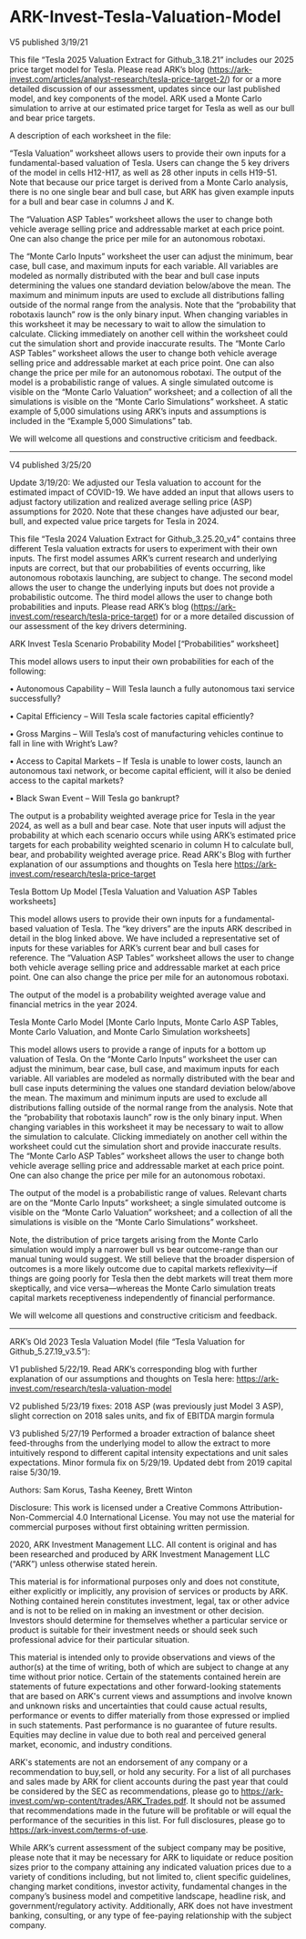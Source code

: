 # ARK-Invest-Tesla-Valuation-Model

V5 published 3/19/21

This file “Tesla 2025 Valuation Extract for Github_3.18.21” includes our 2025 price target model for Tesla. Please read ARK’s blog (https://ark-invest.com/articles/analyst-research/tesla-price-target-2/) for or a more detailed discussion of our assessment, updates since our last published model, and key components of the model. ARK used a Monte Carlo simulation to arrive at our estimated price target for Tesla as well as our bull and bear price targets. 

A description of each worksheet in the file:

“Tesla Valuation” worksheet allows users to provide their own inputs for a fundamental-based valuation of Tesla. Users can change the 5 key drivers of the model in cells H12-H17, as well as 28 other inputs in cells H19-51. Note that because our price target is derived from a Monte Carlo analysis, there is no one single bear and bull case, but ARK has given example inputs for a bull and bear case in columns J and K.

The “Valuation ASP Tables” worksheet allows the user to change both vehicle average selling price and addressable market at each price point. One can also change the price per mile for an autonomous robotaxi.

The “Monte Carlo Inputs” worksheet the user can adjust the minimum, bear case, bull case, and maximum inputs for each variable. All variables are modeled as normally distributed with the bear and bull case inputs determining the values one standard deviation below/above the mean. The maximum and minimum inputs are used to exclude all distributions falling outside of the normal range from the analysis. Note that the “probability that robotaxis launch” row is the only binary input. When changing variables in this worksheet it may be necessary to wait to allow the simulation to calculate. Clicking immediately on another cell within the worksheet could cut the simulation short and provide inaccurate results. 
The “Monte Carlo ASP Tables” worksheet allows the user to change both vehicle average selling price and addressable market at each price point. One can also change the price per mile for an autonomous robotaxi.
The output of the model is a probabilistic range of values. A single simulated outcome is visible on the “Monte Carlo Valuation” worksheet; and a collection of all the simulations is visible on the “Monte Carlo Simulations” worksheet. A static example of 5,000 simulations using ARK’s inputs and assumptions is included in the “Example 5,000 Simulations” tab. 

We will welcome all questions and constructive criticism and feedback.
________________________________________________________________________________________

V4 published 3/25/20

Update 3/19/20: We adjusted our Tesla valuation to account for the estimated impact of COVID-19. We have added an input that allows users to adjust factory utilization and realized average selling price (ASP) assumptions for 2020. Note that these changes have adjusted our bear, bull, and expected value price targets for Tesla in 2024. 

This file “Tesla 2024 Valuation Extract for Github_3.25.20_v4” contains three different Tesla valuation extracts for users to experiment with their own inputs. The first model assumes ARK’s current research and underlying inputs are correct, but that our probabilities of events occurring, like autonomous robotaxis launching, are subject to change. The second model allows the user to change the underlying inputs but does not provide a probabilistic outcome. The third model allows the user to change both probabilities and inputs. Please read ARK’s blog (https://ark-invest.com/research/tesla-price-target) for or a more detailed discussion of our assessment of the key drivers determining.

ARK Invest Tesla Scenario Probability Model [“Probabilities” worksheet]

This model allows users to input their own probabilities for each of the following:

•	Autonomous Capability – Will Tesla launch a fully autonomous taxi service successfully?

•	Capital Efficiency – Will Tesla scale factories capital efficiently? 

•	Gross Margins – Will Tesla’s cost of manufacturing vehicles continue to fall in line with Wright’s Law?

•	Access to Capital Markets – If Tesla is unable to lower costs, launch an autonomous taxi network, or become capital efficient, will it also be denied access to the capital markets?

•	Black Swan Event – Will Tesla go bankrupt?

The output is a probability weighted average price for Tesla in the year 2024,  as well as a bull and bear case. Note that user inputs will adjust the probability at which each scenario occurs while using ARK’s estimated price targets for each probability weighted scenario in column H to calculate bull, bear, and probability weighted average price. Read ARK's Blog with further explanation of our assumptions and thoughts on Tesla here https://ark-invest.com/research/tesla-price-target

Tesla Bottom Up Model [Tesla Valuation and Valuation ASP Tables worksheets]

This model allows users to provide their own inputs for a fundamental-based valuation of Tesla. The “key drivers” are the inputs ARK described in detail in the blog linked above. We have included a representative set of inputs for these variables for ARK’s current bear and bull cases for reference. The “Valuation ASP Tables” worksheet allows the user to change both vehicle average selling price and addressable market at each price point. One can also change the price per mile for an autonomous robotaxi.

The output of the model is a probability weighted average value and financial metrics in the year 2024.

Tesla Monte Carlo Model [Monte Carlo Inputs, Monte Carlo ASP Tables, Monte Carlo Valuation, and Monte Carlo Simulation worksheets]

This model allows users to provide a range of inputs for a bottom up valuation of Tesla. On the “Monte Carlo Inputs” worksheet the user can adjust the minimum, bear case, bull case, and maximum inputs for each variable. All variables are modeled as normally distributed with the bear and bull case inputs determining the values one standard deviation below/above the mean. The maximum and minimum inputs are used to exclude all distributions falling outside of the normal range from the analysis. Note that the “probability that robotaxis launch” row is the only binary input. When changing variables in this worksheet it may be necessary to wait to allow the simulation to calculate. Clicking immediately on another cell within the worksheet could cut the simulation short and provide inaccurate results. The “Monte Carlo ASP Tables” worksheet allows the user to change both vehicle average selling price and addressable market at each price point. One can also change the price per mile for an autonomous robotaxi.

The output of the model is a probabilistic range of values. Relevant charts are on the “Monte Carlo Inputs” worksheet; a single simulated outcome is visible on the “Monte Carlo Valuation” worksheet; and a collection of all the simulations is visible on the “Monte Carlo Simulations” worksheet.

Note, the distribution of price targets arising from the Monte Carlo simulation would imply a narrower bull vs bear outcome-range than our manual tuning would suggest. We still believe that the broader dispersion of outcomes is a more likely outcome due to capital markets reflexivity—if things are going poorly for Tesla then the debt markets will treat them more skeptically, and vice versa—whereas the Monte Carlo simulation treats capital markets receptiveness independently of financial performance.

We will welcome all questions and constructive criticism and feedback. 

---------------------------------------------------------------------------

ARK’s Old 2023 Tesla Valuation Model (file “Tesla Valuation for Github_5.27.19_v3.5“):

V1 published 5/22/19. Read ARK’s corresponding blog with further explanation of our assumptions and thoughts on Tesla here: https://ark-invest.com/research/tesla-valuation-model

V2 published 5/23/19 fixes: 2018 ASP (was previously just Model 3 ASP), slight correction on 2018 sales units, and fix of EBITDA margin formula

V3 published 5/27/19 Performed a broader extraction of balance sheet feed-throughs from the underlying model to allow the extract to more intuitively respond to different capital intensity expectations and unit sales expectations. Minor formula fix on 5/29/19. Updated debt from 2019 capital raise 5/30/19.

Authors: Sam Korus, Tasha Keeney, Brett Winton


Disclosure:
This work is licensed under a Creative Commons Attribution-Non-Commercial 4.0 International License.
You may not use the material for commercial purposes without first obtaining written permission.

2020, ARK Investment Management LLC. All content is original and has been researched and produced by ARK Investment Management LLC (“ARK”) unless otherwise stated herein. 

This material is for informational purposes only and does not constitute, either explicitly or implicitly, any provision of services or products by ARK. Nothing contained herein constitutes investment, legal, tax or other advice and is not to be relied on in making an investment or other decision. Investors should determine for themselves whether a particular service or product is suitable for their investment needs or should seek such professional advice for their particular situation.

This material is intended only to provide observations and views of the author(s) at the time of writing, both of which are subject to change at any time without prior notice. Certain of the statements contained herein are statements of future expectations and other forward-looking statements that are based on ARK's current views and assumptions and involve known and unknown risks and uncertainties that could cause actual results, performance or events to differ materially from those expressed or implied in such statements. Past performance is no guarantee of future results. Equities may decline in value due to both real and perceived general market, economic, and industry conditions. 

ARK's statements are not an endorsement of any company or a recommendation to buy,sell, or hold any security. For a list of all purchases and sales made by ARK for client accounts during the past year that could be considered by the SEC as recommendations, please go to https://ark-invest.com/wp-content/trades/ARK_Trades.pdf. It should not be assumed that recommendations made in the future will be profitable or will equal the performance of the securities in this list. For full disclosures, please go to https://ark-invest.com/terms-of-use.

While ARK’s current assessment of the subject company may be positive, please note that it may be necessary for ARK to liquidate or reduce position sizes prior to the company attaining any indicated valuation prices due to a variety of conditions including, but not limited to, client specific guidelines, changing market conditions, investor activity, fundamental changes in the company’s business model and competitive landscape, headline risk, and government/regulatory activity.  Additionally, ARK does not have investment banking, consulting, or any type of fee-paying relationship with the subject company.

